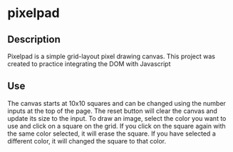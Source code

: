 # pixelpad

## Description
Pixelpad is a simple grid-layout pixel drawing canvas. This project was created to practice integrating the DOM with Javascript

## Use
The canvas starts at 10x10 squares and can be changed using the number inputs at the top of the page. The reset button will clear the canvas and update its size to the input.
To draw an image, select the color you want to use and click on a square on the grid. If you click on the square again with the same color selected, it will erase the square. If you have selected a different color, it will changed the square to that color.
